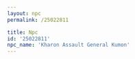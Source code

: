 ```yaml
---
layout: npc
permalink: /25022811

title: Npc
id: '25022811'
npc_name: 'Kharon Assault General Kumon'
---
```

